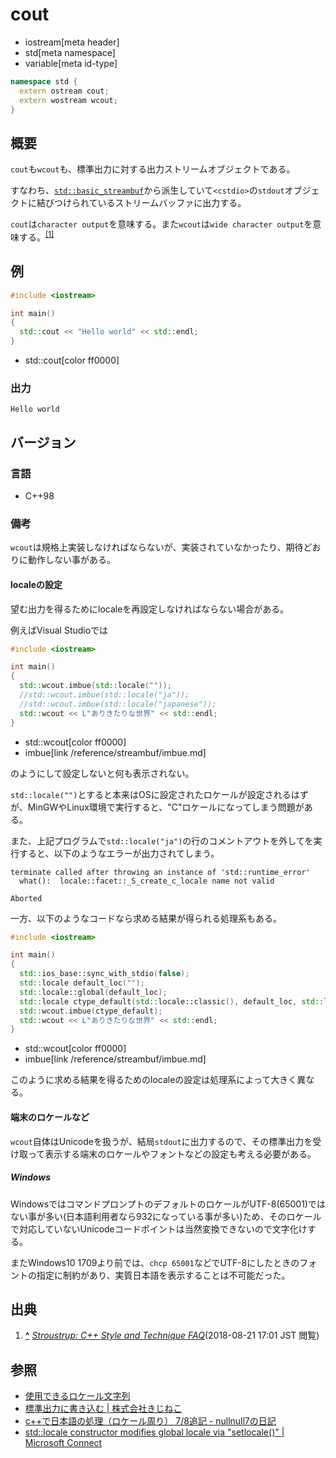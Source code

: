 # cout
* iostream[meta header]
* std[meta namespace]
* variable[meta id-type]

```cpp
namespace std {
  extern ostream cout;
  extern wostream wcout;
}
```

## 概要
`cout`も`wcout`も、標準出力に対する出力ストリームオブジェクトである。

すなわち、[`std::basic_streambuf`](../streambuf/basic_streambuf.md)から派生していて`<cstdio>`の`stdout`オブジェクトに結びつけられているストリームバッファに出力する。

`cout`は`character output`を意味する。また`wcout`は`wide character output`を意味する。<sup><a id="cite_ref-1" href="#cite-1">[1]</a></sup>

## 例
```cpp example
#include <iostream>

int main()
{
  std::cout << "Hello world" << std::endl;
}
```
* std::cout[color ff0000]

### 出力
```
Hello world
```

## バージョン
### 言語
- C++98

### 備考

`wcout`は規格上実装しなければならないが、実装されていなかったり、期待どおりに動作しない事がある。

#### localeの設定
望む出力を得るためにlocaleを再設定しなければならない場合がある。

例えばVisual Studioでは

```cpp example
#include <iostream>

int main()
{
  std::wcout.imbue(std::locale(""));
  //std::wcout.imbue(std::locale("ja"));
  //std::wcout.imbue(std::locale("japanese"));
  std::wcout << L"ありきたりな世界" << std::endl;
}
```
* std::wcout[color ff0000]
* imbue[link /reference/streambuf/imbue.md]

のようにして設定しないと何も表示されない。

`std::locale("")`とすると本来はOSに設定されたロケールが設定されるはずが、MinGWやLinux環境で実行すると、"C"ロケールになってしまう問題がある。

また、上記プログラムで`std::locale("ja")`の行のコメントアウトを外してを実行すると、以下のようなエラーが出力されてしまう。

```
terminate called after throwing an instance of 'std::runtime_error'
  what():  locale::facet::_S_create_c_locale name not valid

Aborted
```

一方、以下のようなコードなら求める結果が得られる処理系もある。

```cpp example
#include <iostream>

int main()
{
  std::ios_base::sync_with_stdio(false);
  std::locale default_loc("");
  std::locale::global(default_loc);
  std::locale ctype_default(std::locale::classic(), default_loc, std::locale::ctype); //※
  std::wcout.imbue(ctype_default);
  std::wcout << L"ありきたりな世界" << std::endl;
}
```
* std::wcout[color ff0000]
* imbue[link /reference/streambuf/imbue.md]

このように求める結果を得るためのlocaleの設定は処理系によって大きく異なる。

#### 端末のロケールなど

`wcout`自体はUnicodeを扱うが、結局`stdout`に出力するので、その標準出力を受け取って表示する端末のロケールやフォントなどの設定も考える必要がある。

##### Windows
WindowsではコマンドプロンプトのデフォルトのロケールがUTF-8(65001)ではない事が多い(日本語利用者なら932になっている事が多い)ため、そのロケールで対応していないUnicodeコードポイントは当然変換できないので文字化けする。

またWindows10 1709より前では、`chcp 65001`などでUTF-8にしたときのフォントの指定に制約があり、実質日本語を表示することは不可能だった。

## 出典

1. **<a id="cite-1" href="#cite_ref-1">^</a>** <cite>[Stroustrup: C++ Style and Technique FAQ](http://www.stroustrup.com/bs_faq2.html#cout)</cite>(2018-08-21 17:01 JST 閲覧)

## 参照

- [使用できるロケール文字列](../../article/platform/locales.md)
- [標準出力に書き込む | 株式会社きじねこ](http://www.kijineko.co.jp/tech/cppsamples/stdout.html)
- [c++で日本語の処理（ロケール周り） 7/8追記 - nullnull7の日記](http://nullnull.hatenablog.com/entry/20120629/1340935277)
- [std::locale constructor modifies global locale via "setlocale()" | Microsoft Connect](http://web.archive.org/web/20100328154628/http://connect.microsoft.com:80/VisualStudio/feedback/details/492128/std-locale-constructor-modifies-global-locale-via-setlocale)
